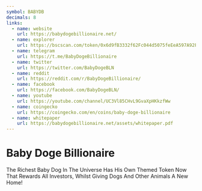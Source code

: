 ```yaml
---
symbol: BABYDB
decimals: 8
links:
  - name: website
    url: https://babydogebillionaire.net/
  - name: explorer
    url: https://bscscan.com/token/0x6d9fB3332f62Fc044d5075feEeA597A92F1ce0AD
  - name: telegram
    url: https://t.me/BabyDogeBillionaire
  - name: twitter
    url: https://twitter.com/BabyDogeBLN
  - name: reddit
    url: https://reddit.com/r/BabyDogeBillionaire/
  - name: facebook
    url: https://facebook.com/BabyDogeBLN/
  - name: youtube
    url: https://youtube.com/channel/UC3Vl85CHvL9GvaXpHKkzfWw
  - name: coingecko
    url: https://coingecko.com/en/coins/baby-doge-billionaire
  - name: whitepaper
    url: https://babydogebillionaire.net/assets/whitepaper.pdf
---
```


# Baby Doge Billionaire

The Richest Baby Dog In The Universe Has His Own Themed Token Now That Rewards All Investors, Whilst Giving Dogs And Other Animals A New Home!
